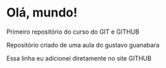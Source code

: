 # Olá, mundo!
 Primeiro repositório do curso do GIT e GITHUB

Repositório criado de uma aula do gustavo guanabara

Essa linha eu adicionei diretamente no site GITHUB

